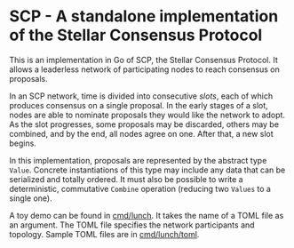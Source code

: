 # SCP - A standalone implementation of the Stellar Consensus Protocol

This is an implementation in Go of SCP,
the Stellar Consensus Protocol.
It allows a leaderless network of participating nodes to reach consensus on proposals.

In an SCP network,
time is divided into consecutive _slots_,
each of which produces consensus on a single proposal.
In the early stages of a slot,
nodes are able to nominate proposals they would like the network to adopt.
As the slot progresses,
some proposals may be discarded,
others may be combined,
and by the end,
all nodes agree on one.
After that,
a new slot begins.

In this implementation,
proposals are represented by the abstract type `Value`.
Concrete instantiations of this type may include any data that can be serialized and totally ordered.
It must also be possible to write a deterministic,
commutative `Combine` operation
(reducing two `Values` to a single one).

A toy demo can be found in
[cmd/lunch](https://github.com/bobg/scp/tree/master/cmd/lunch).
It takes the name of a TOML file as an argument.
The TOML file specifies the network participants and topology.
Sample TOML files are in
[cmd/lunch/toml](https://github.com/bobg/scp/tree/master/cmd/lunch/toml).
